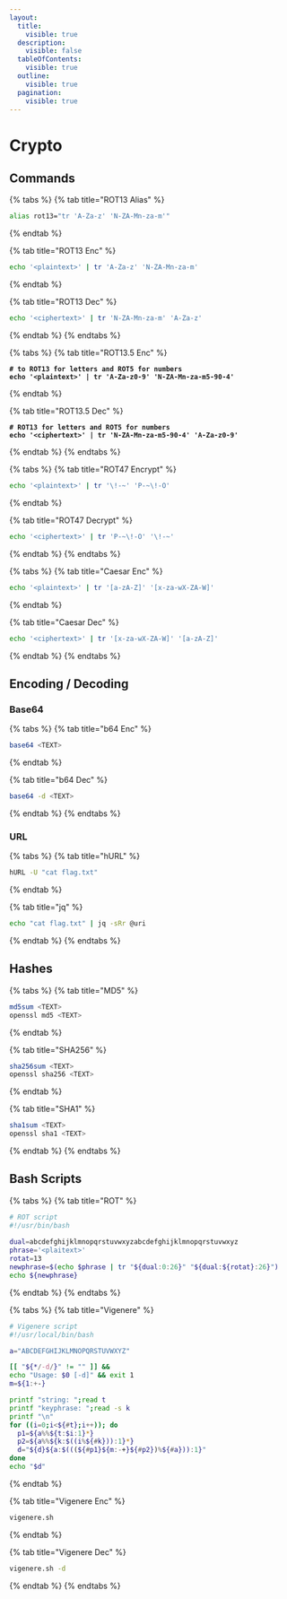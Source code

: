 ```yaml
---
layout:
  title:
    visible: true
  description:
    visible: false
  tableOfContents:
    visible: true
  outline:
    visible: true
  pagination:
    visible: true
---
```


# Crypto

## Commands

{% tabs %}
{% tab title="ROT13 Alias" %}
```bash
alias rot13="tr 'A-Za-z' 'N-ZA-Mn-za-m'"
```
{% endtab %}

{% tab title="ROT13 Enc" %}
```bash
echo '<plaintext>' | tr 'A-Za-z' 'N-ZA-Mn-za-m'
```
{% endtab %}

{% tab title="ROT13 Dec" %}
```bash
echo '<ciphertext>' | tr 'N-ZA-Mn-za-m' 'A-Za-z'
```
{% endtab %}
{% endtabs %}

{% tabs %}
{% tab title="ROT13.5 Enc" %}
<pre class="language-bash"><code class="lang-bash"><strong># to ROT13 for letters and ROT5 for numbers
</strong><strong>echo '&#x3C;plaintext>' | tr 'A-Za-z0-9' 'N-ZA-Mn-za-m5-90-4'
</strong></code></pre>
{% endtab %}

{% tab title="ROT13.5 Dec" %}
<pre class="language-bash"><code class="lang-bash"><strong># ROT13 for letters and ROT5 for numbers
</strong><strong>echo '&#x3C;ciphertext>' | tr 'N-ZA-Mn-za-m5-90-4' 'A-Za-z0-9'
</strong></code></pre>
{% endtab %}
{% endtabs %}

{% tabs %}
{% tab title="ROT47 Encrypt" %}
```bash
echo '<plaintext>' | tr '\!-~' 'P-~\!-O'
```
{% endtab %}

{% tab title="ROT47 Decrypt" %}
```bash
echo '<ciphertext>' | tr 'P-~\!-O' '\!-~'
```
{% endtab %}
{% endtabs %}

{% tabs %}
{% tab title="Caesar Enc" %}
```bash
echo '<plaintext>' | tr '[a-zA-Z]' '[x-za-wX-ZA-W]'
```
{% endtab %}

{% tab title="Caesar Dec" %}
```bash
echo '<ciphertext>' | tr '[x-za-wX-ZA-W]' '[a-zA-Z]'
```
{% endtab %}
{% endtabs %}

## Encoding / Decoding

### Base64

{% tabs %}
{% tab title="b64 Enc" %}
```bash
base64 <TEXT>
```
{% endtab %}

{% tab title="b64 Dec" %}
```bash
base64 -d <TEXT>
```
{% endtab %}
{% endtabs %}

### URL

{% tabs %}
{% tab title="hURL" %}
```bash
hURL -U "cat flag.txt"
```
{% endtab %}

{% tab title="jq" %}
```bash
echo "cat flag.txt" | jq -sRr @uri
```
{% endtab %}
{% endtabs %}

## Hashes

{% tabs %}
{% tab title="MD5" %}
```bash
md5sum <TEXT>
openssl md5 <TEXT>
```
{% endtab %}

{% tab title="SHA256" %}
```bash
sha256sum <TEXT>
openssl sha256 <TEXT>
```
{% endtab %}

{% tab title="SHA1" %}
```bash
sha1sum <TEXT>
openssl sha1 <TEXT>
```
{% endtab %}
{% endtabs %}

## Bash Scripts

{% tabs %}
{% tab title="ROT" %}
```bash
# ROT script
#!/usr/bin/bash
    
dual=abcdefghijklmnopqrstuvwxyzabcdefghijklmnopqrstuvwxyz
phrase='<plaitext>'
rotat=13
newphrase=$(echo $phrase | tr "${dual:0:26}" "${dual:${rotat}:26}")
echo ${newphrase}
```
{% endtab %}
{% endtabs %}

{% tabs %}
{% tab title="Vigenere" %}
```bash
# Vigenere script
#!/usr/local/bin/bash

a="ABCDEFGHIJKLMNOPQRSTUVWXYZ"

[[ "${*/-d/}" != "" ]] &&
echo "Usage: $0 [-d]" && exit 1
m=${1:+-}

printf "string: ";read t
printf "keyphrase: ";read -s k
printf "\n"
for ((i=0;i<${#t};i++)); do
  p1=${a%%${t:$i:1}*}
  p2=${a%%${k:$((i%${#k})):1}*}
  d="${d}${a:$(((${#p1}${m:-+}${#p2})%${#a})):1}"
done
echo "$d"
```
{% endtab %}

{% tab title="Vigenere Enc" %}
```bash
vigenere.sh
```
{% endtab %}

{% tab title="Vigenere Dec" %}
```bash
vigenere.sh -d
```
{% endtab %}
{% endtabs %}
